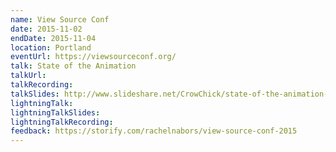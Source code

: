 ```yaml
---
name: View Source Conf
date: 2015-11-02
endDate: 2015-11-04
location: Portland
eventUrl: https://viewsourceconf.org/
talk: State of the Animation
talkUrl:
talkRecording:
talkSlides: http://www.slideshare.net/CrowChick/state-of-the-animation-2014
lightningTalk:
lightningTalkSlides:
lightningTalkRecording:
feedback: https://storify.com/rachelnabors/view-source-conf-2015
---
```

